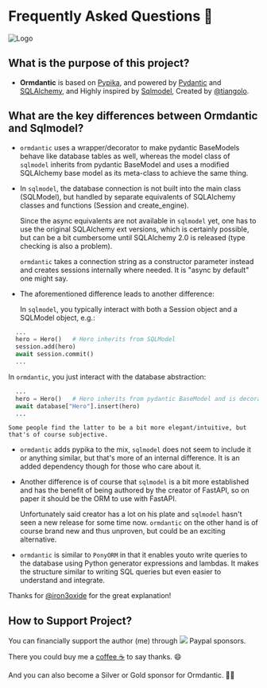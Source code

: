 # Frequently Asked Questions 🍂

![Logo](https://raw.githubusercontent.com/yezz123/ormdantic/main/.github/logo.png)

## What is the purpose of this project?

- **Ormdantic** is based on [Pypika](https://github.com/kayak/pypika), and powered by <a href="https://pydantic-docs.helpmanual.io/" class="external-link" target="_blank">Pydantic</a> and <a href="https://sqlalchemy.org/" class="external-link" target="_blank">SQLAlchemy</a>, and Highly inspired by <a href="https://github.com/tiangolo/Sqlmodel" class="external-link" target="_blank">Sqlmodel</a>, Created by [@tiangolo](https://github.com/tiangolo).

## What are the key differences between Ormdantic and Sqlmodel?

- `ormdantic` uses a wrapper/decorator to make pydantic BaseModels behave like database tables as well, whereas the model class of `sqlmodel` inherits from pydantic BaseModel and uses a modified SQLAlchemy base model as its meta-class to achieve the same thing.

- In `sqlmodel`, the database connection is not built into the main class (SQLModel), but handled by separate equivalents of SQLAlchemy classes and functions (Session and create_engine).

  Since the async equivalents are not available in `sqlmodel` yet, one has to use the original SQLAlchemy ext versions, which is certainly possible, but can be a bit cumbersome until SQLAlchemy 2.0 is released (type checking is also a problem).

  `ormdantic` takes a connection string as a constructor parameter instead and creates sessions internally where needed. It is "async by default" one might say.

- The aforementioned difference leads to another difference:

  In `sqlmodel`, you typically interact with both a Session object and a SQLModel object, e.g.:

```python
  ...
  hero = Hero()   # Hero inherits from SQLModel
  session.add(hero)
  await session.commit()
  ...
```

  In `ormdantic`, you just interact with the database abstraction:

```python
  ...
  hero = Hero()   # Hero inherits from pydantic BaseModel and is decorated as database table
  await database["Hero"].insert(hero)
  ...
```

    Some people find the latter to be a bit more elegant/intuitive, but that's of course subjective.

- `ormdantic` adds pypika to the mix, `sqlmodel` does not seem to include it or anything similar, but that's more of an internal difference. It is an added dependency though for those who care about it.

- Another difference is of course that `sqlmodel` is a bit more established and has the benefit of being authored by the creator of FastAPI, so on paper it should be the ORM to use with FastAPI.

  Unfortunately said creator has a lot on his plate and `sqlmodel` hasn't seen a new release for some time now. `ormdantic` on the other hand is of course brand new and thus unproven, but could be an exciting alternative.

- `ormdantic` is similar to `PonyORM` in that it enables youto write queries to the database using Python generator expressions and lambdas. It makes the structure similar to writing SQL queries but even easier to understand and integrate.

Thanks for [@iron3oxide](https://github.com/iron3oxide) for the great explanation!

## How to Support Project?

You can financially support the author (me) through
[![](https://img.shields.io/static/v1?label=Sponsor&message=%E2%9D%A4&logo=GitHub&color=%23fe8e86)](https://github.com/sponsors/yezz123) Paypal
sponsors</a>.

There you could buy me a [coffee ☕️](https://www.buymeacoffee.com/tahiri) to
say thanks. 😄

And you can also become a Silver or Gold sponsor for Ormdantic. 🏅🎉
